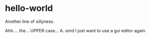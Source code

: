 # hello-world
Another line of sillyness.

Ahh.... the... UPPER case... A.
omd I just want to use a gui editor again

